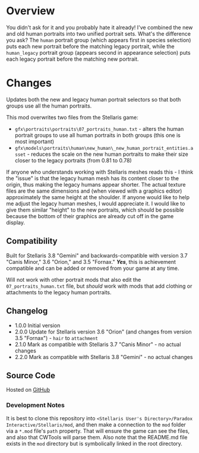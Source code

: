 # Overview

You didn't ask for it and you probably hate it already! I've combined the new and old human portraits into two unified portrait sets.  What's the difference you ask?  The `human` portrait group (which appears first in species selection) puts each new portrait before the matching legacy portrait, while the `human_legacy` portrait group (appears second in appearance selection) puts each legacy portrait before the matching new portrait.

# Changes

Updates both the new and legacy human portrait selectors so that both groups use all the human portraits.

This mod overwrites two files from the Stellaris game:

* `gfx\portraits\portraits\07_portraits_human.txt` - alters the human portrait groups to use all human portraits in both groups (this one is most important)
* `gfx\models\portraits\human\new_human\_new_human_portrait_entities.asset` - reduces the scale on the new human portraits to make their size closer to the legacy portraits (from 0.81 to 0.78)

If anyone who understands working with Stellaris meshes reads this - I think the "issue" is that the legacy human mesh has its content closer to the origin, thus making the legacy humans appear shorter.  The actual texture files are the same dimensions and (when viewed with a graphics editor) approximately the same height at the shoulder.  If anyone would like to help me adjust the legacy human meshes, I would appreciate it.  I would like to give them similar "height" to the new portraits, which should be possible because the bottom of their graphics are already cut off in the game display.

## Compatibility

Built for Stellaris 3.8 "Gemini" and backwards-compatible with version 3.7 "Canis Minor," 3.6 "Orion," and 3.5 "Fornax."  **_Yes_**, this is achievement compatible and can be added or removed from your game at any time.

Will not work with other portrait mods that also edit the `07_portraits_human.txt` file, but _should_ work with mods that add clothing or attachments to the legacy human portraits.

## Changelog

* 1.0.0 Initial version
* 2.0.0 Update for Stellaris version 3.6 "Orion" (and changes from version 3.5 "Fornax") - `hair` to `attachment`
* 2.1.0 Mark as compatible with Stellaris 3.7 "Canis Minor" - no actual changes
* 2.2.0 Mark as compatible with Stellaris 3.8 "Gemini" - no actual changes

## Source Code

Hosted on [GitHub](https://github.com/corsairmarks/portrait_merger_of_humans)

### Development Notes

It is best to clone this repository into `<Stellaris User's Directory>/Paradox Interactive/Stellaris/mod`, and then make a connection to the `mod` folder via a `*.mod` file's `path` property.  That will ensure the game can see the files, and also that CWTools will parse them.  Also note that the README.md file exists in the `mod` directory but is symbolically linked in the root directory.